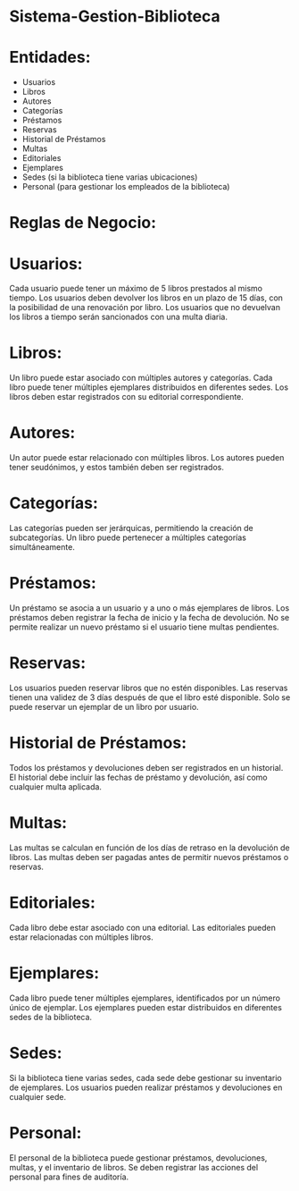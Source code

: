 # Sistema-Gestion-Biblioteca
# Entidades:
- Usuarios
- Libros
- Autores
- Categorías
- Préstamos
- Reservas
- Historial de Préstamos
- Multas
- Editoriales
- Ejemplares
- Sedes (si la biblioteca tiene varias ubicaciones)
- Personal (para gestionar los empleados de la biblioteca)

# Reglas de Negocio:

# Usuarios:
Cada usuario puede tener un máximo de 5 libros prestados al mismo tiempo.
Los usuarios deben devolver los libros en un plazo de 15 días, con la posibilidad de una renovación por libro.
Los usuarios que no devuelvan los libros a tiempo serán sancionados con una multa diaria.

# Libros:
Un libro puede estar asociado con múltiples autores y categorías.
Cada libro puede tener múltiples ejemplares distribuidos en diferentes sedes.
Los libros deben estar registrados con su editorial correspondiente.

# Autores:
Un autor puede estar relacionado con múltiples libros.
Los autores pueden tener seudónimos, y estos también deben ser registrados.

# Categorías:
Las categorías pueden ser jerárquicas, permitiendo la creación de subcategorías.
Un libro puede pertenecer a múltiples categorías simultáneamente.

# Préstamos:
Un préstamo se asocia a un usuario y a uno o más ejemplares de libros.
Los préstamos deben registrar la fecha de inicio y la fecha de devolución.
No se permite realizar un nuevo préstamo si el usuario tiene multas pendientes.

# Reservas:
Los usuarios pueden reservar libros que no estén disponibles.
Las reservas tienen una validez de 3 días después de que el libro esté disponible.
Solo se puede reservar un ejemplar de un libro por usuario.

# Historial de Préstamos:
Todos los préstamos y devoluciones deben ser registrados en un historial.
El historial debe incluir las fechas de préstamo y devolución, así como cualquier multa aplicada.

# Multas:
Las multas se calculan en función de los días de retraso en la devolución de libros.
Las multas deben ser pagadas antes de permitir nuevos préstamos o reservas.

# Editoriales:
Cada libro debe estar asociado con una editorial.
Las editoriales pueden estar relacionadas con múltiples libros.

# Ejemplares:
Cada libro puede tener múltiples ejemplares, identificados por un número único de ejemplar.
Los ejemplares pueden estar distribuidos en diferentes sedes de la biblioteca.

# Sedes:
Si la biblioteca tiene varias sedes, cada sede debe gestionar su inventario de ejemplares.
Los usuarios pueden realizar préstamos y devoluciones en cualquier sede.

# Personal:
El personal de la biblioteca puede gestionar préstamos, devoluciones, multas, y el inventario de libros.
Se deben registrar las acciones del personal para fines de auditoría.
